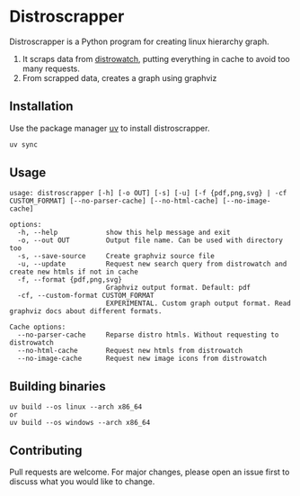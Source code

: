 # Distroscrapper

Distroscrapper is a Python program for creating linux hierarchy graph.<br>
1. It scraps data from [distrowatch](https://distrowatch.com/), putting everything in cache to avoid too many requests.
2. From scrapped data, creates a graph using graphviz

## Installation

Use the package manager [uv](https://docs.astral.sh/uv/) to install distroscrapper.

```bash
uv sync
```

## Usage

```
usage: distroscrapper [-h] [-o OUT] [-s] [-u] [-f {pdf,png,svg} | -cf CUSTOM_FORMAT] [--no-parser-cache] [--no-html-cache] [--no-image-cache]

options:
  -h, --help            show this help message and exit
  -o, --out OUT         Output file name. Can be used with directory too
  -s, --save-source     Create graphviz source file
  -u, --update          Request new search query from distrowatch and create new htmls if not in cache
  -f, --format {pdf,png,svg}
                        Graphviz output format. Default: pdf
  -cf, --custom-format CUSTOM_FORMAT
                        EXPERIMENTAL. Custom graph output format. Read graphviz docs about different formats.

Cache options:
  --no-parser-cache     Reparse distro htmls. Without requesting to distrowatch
  --no-html-cache       Request new htmls from distrowatch
  --no-image-cache      Request new image icons from distrowatch
```

## Building binaries

```
uv build --os linux --arch x86_64
or
uv build --os windows --arch x86_64
```

## Contributing

Pull requests are welcome. For major changes, please open an issue first
to discuss what you would like to change.
